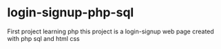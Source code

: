 # login-signup-php-sql

First project learning php
this project is a login-signup web page created with php sql and html css 
